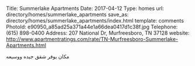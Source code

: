 Title:          Summerlake Apartments
Date:           2017-04-12
Type:           homes
url:            directory/homes/summerlake_apartments
save_as:        directory/homes/summerlake_apartments/index.html
template:       comments
PhotoId:        e90950_a85ad25a371a44e1a66dea0417d1c38f.jpg
Telephone:      (615) 898-0400
Address:        207 National Dr, Murfreesboro, TN 37128
website:        http://www.apartmentratings.com/rate/TN-Murfreesboro-Summerlake-Apartments.html

مكان يوفر شقق جيده ووسيعه
